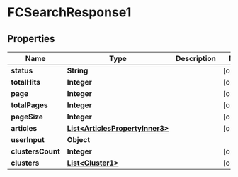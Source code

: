 

# FCSearchResponse1


## Properties

| Name | Type | Description | Notes |
|------------ | ------------- | ------------- | -------------|
|**status** | **String** |  |  [optional] |
|**totalHits** | **Integer** |  |  [optional] |
|**page** | **Integer** |  |  [optional] |
|**totalPages** | **Integer** |  |  [optional] |
|**pageSize** | **Integer** |  |  [optional] |
|**articles** | [**List&lt;ArticlesPropertyInner3&gt;**](ArticlesPropertyInner3.md) |  |  [optional] |
|**userInput** | **Object** |  |  |
|**clustersCount** | **Integer** |  |  [optional] |
|**clusters** | [**List&lt;Cluster1&gt;**](Cluster1.md) |  |  [optional] |



